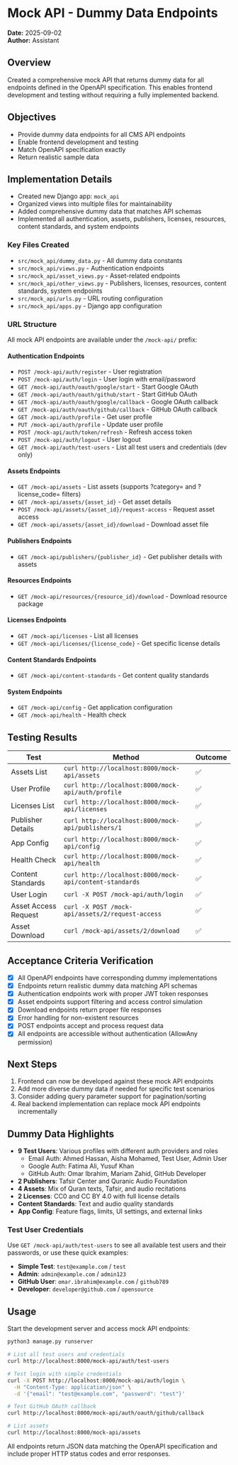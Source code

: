 # Mock API - Dummy Data Endpoints

**Date:** 2025-09-02  
**Author:** Assistant  

## Overview
Created a comprehensive mock API that returns dummy data for all endpoints defined in the OpenAPI specification. This enables frontend development and testing without requiring a fully implemented backend.

## Objectives
- Provide dummy data endpoints for all CMS API endpoints
- Enable frontend development and testing
- Match OpenAPI specification exactly
- Return realistic sample data

## Implementation Details
- Created new Django app: `mock_api`
- Organized views into multiple files for maintainability
- Added comprehensive dummy data that matches API schemas
- Implemented all authentication, assets, publishers, licenses, resources, content standards, and system endpoints

### Key Files Created
- `src/mock_api/dummy_data.py` - All dummy data constants
- `src/mock_api/views.py` - Authentication endpoints
- `src/mock_api/asset_views.py` - Asset-related endpoints
- `src/mock_api/other_views.py` - Publishers, licenses, resources, content standards, system endpoints
- `src/mock_api/urls.py` - URL routing configuration
- `src/mock_api/apps.py` - Django app configuration

### URL Structure
All mock API endpoints are available under the `/mock-api/` prefix:

#### Authentication Endpoints
- `POST /mock-api/auth/register` - User registration
- `POST /mock-api/auth/login` - User login with email/password
- `GET /mock-api/auth/oauth/google/start` - Start Google OAuth
- `GET /mock-api/auth/oauth/github/start` - Start GitHub OAuth
- `GET /mock-api/auth/oauth/google/callback` - Google OAuth callback
- `GET /mock-api/auth/oauth/github/callback` - GitHub OAuth callback
- `GET /mock-api/auth/profile` - Get user profile
- `PUT /mock-api/auth/profile` - Update user profile
- `POST /mock-api/auth/token/refresh` - Refresh access token
- `POST /mock-api/auth/logout` - User logout
- `GET /mock-api/auth/test-users` - List all test users and credentials (dev only)

#### Assets Endpoints
- `GET /mock-api/assets` - List assets (supports ?category= and ?license_code= filters)
- `GET /mock-api/assets/{asset_id}` - Get asset details
- `POST /mock-api/assets/{asset_id}/request-access` - Request asset access
- `GET /mock-api/assets/{asset_id}/download` - Download asset file

#### Publishers Endpoints
- `GET /mock-api/publishers/{publisher_id}` - Get publisher details with assets

#### Resources Endpoints
- `GET /mock-api/resources/{resource_id}/download` - Download resource package

#### Licenses Endpoints
- `GET /mock-api/licenses` - List all licenses
- `GET /mock-api/licenses/{license_code}` - Get specific license details

#### Content Standards Endpoints
- `GET /mock-api/content-standards` - Get content quality standards

#### System Endpoints
- `GET /mock-api/config` - Get application configuration
- `GET /mock-api/health` - Health check

## Testing Results
| Test | Method | Outcome |
|---|-----|---|
| Assets List | `curl http://localhost:8000/mock-api/assets` | ✅ |
| User Profile | `curl http://localhost:8000/mock-api/auth/profile` | ✅ |
| Licenses List | `curl http://localhost:8000/mock-api/licenses` | ✅ |
| Publisher Details | `curl http://localhost:8000/mock-api/publishers/1` | ✅ |
| App Config | `curl http://localhost:8000/mock-api/config` | ✅ |
| Health Check | `curl http://localhost:8000/mock-api/health` | ✅ |
| Content Standards | `curl http://localhost:8000/mock-api/content-standards` | ✅ |
| User Login | `curl -X POST /mock-api/auth/login` | ✅ |
| Asset Access Request | `curl -X POST /mock-api/assets/2/request-access` | ✅ |
| Asset Download | `curl /mock-api/assets/2/download` | ✅ |

## Acceptance Criteria Verification
- [x] All OpenAPI endpoints have corresponding dummy implementations
- [x] Endpoints return realistic dummy data matching API schemas
- [x] Authentication endpoints work with proper JWT token responses
- [x] Asset endpoints support filtering and access control simulation
- [x] Download endpoints return proper file responses
- [x] Error handling for non-existent resources
- [x] POST endpoints accept and process request data
- [x] All endpoints are accessible without authentication (AllowAny permission)

## Next Steps
1. Frontend can now be developed against these mock API endpoints
2. Add more diverse dummy data if needed for specific test scenarios
3. Consider adding query parameter support for pagination/sorting
4. Real backend implementation can replace mock API endpoints incrementally

## Dummy Data Highlights
- **9 Test Users**: Various profiles with different auth providers and roles
  - Email Auth: Ahmed Hassan, Aisha Mohamed, Test User, Admin User
  - Google Auth: Fatima Ali, Yusuf Khan  
  - GitHub Auth: Omar Ibrahim, Mariam Zahid, GitHub Developer
- **2 Publishers**: Tafsir Center and Quranic Audio Foundation
- **4 Assets**: Mix of Quran texts, Tafsir, and audio recitations
- **2 Licenses**: CC0 and CC BY 4.0 with full license details
- **Content Standards**: Text and audio quality standards
- **App Config**: Feature flags, limits, UI settings, and external links

### Test User Credentials
Use `GET /mock-api/auth/test-users` to see all available test users and their passwords, or use these quick examples:
- **Simple Test**: `test@example.com` / `test`
- **Admin**: `admin@example.com` / `admin123`
- **GitHub User**: `omar.ibrahim@example.com` / `github789`
- **Developer**: `developer@github.com` / `opensource`

## Usage
Start the development server and access mock API endpoints:
```bash
python3 manage.py runserver

# List all test users and credentials
curl http://localhost:8000/mock-api/auth/test-users

# Test login with simple credentials
curl -X POST http://localhost:8000/mock-api/auth/login \
  -H "Content-Type: application/json" \
  -d '{"email": "test@example.com", "password": "test"}'

# Test GitHub OAuth callback
curl http://localhost:8000/mock-api/auth/oauth/github/callback

# List assets
curl http://localhost:8000/mock-api/assets
```

All endpoints return JSON data matching the OpenAPI specification and include proper HTTP status codes and error responses.
